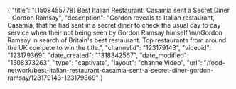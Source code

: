 {
    "title": "[1508455778] Best Italian Restaurant: Casamia sent a Secret Diner - Gordon Ramsay",
    "description": "Gordon reveals to Italian restaurant, Casamia, that he had sent in a secret diner to check the usual day to day service when their not being seen by Gordon Ramsay himself.\n\nGordon Ramsay in search of Britain's best restaurant. Top restaurants from around the UK compete to win the title.",
    "channelid": "123179143",
    "videoid": "123179369",
    "date_created": "1318342567",
    "date_modified": "1508373263",
    "type": "captivate",
    "layout": "channelVideo",
    "url": "\/food-network\/best-italian-restaurant-casamia-sent-a-secret-diner-gordon-ramsay\/123179143-123179369"
}
